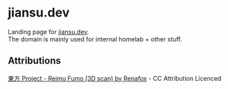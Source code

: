 # jiansu.dev

Landing page for [jiansu.dev](https://jiansu.dev).  
The domain is mainly used for internal homelab + other stuff.

## Attributions
[東方 Project - Reimu Fumo (3D scan) by Renafox](https://skfb.ly/6TSyR) - CC Attribution Licenced